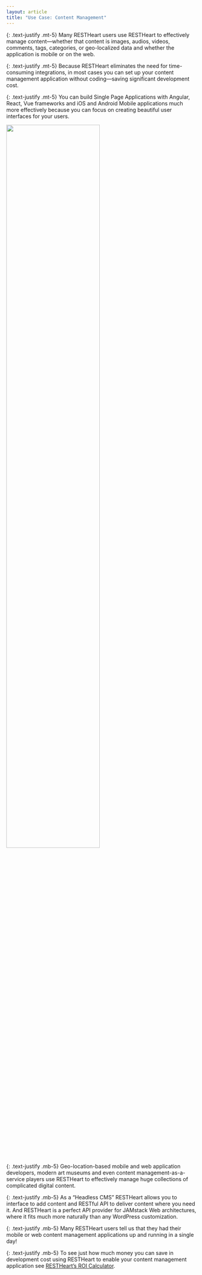 ```yaml
---
layout: article
title: "Use Case: Content Management"
---
```


{: .text-justify .mt-5}
Many RESTHeart users use RESTHeart to effectively manage content—whether that content is images, audios, videos, comments, tags, categories, or geo-localized data and whether the application is mobile or on the web.

{: .text-justify .mt-5}
Because RESTHeart eliminates the need for time-consuming integrations, in most cases you can set up your content management application without coding—saving significant development cost.

{: .text-justify .mt-5}
You can build Single Page Applications with Angular, React, Vue frameworks and iOS and Android Mobile applications much more effectively because you can focus on creating beautiful user interfaces for your users.

<img src="/images/restheart-content-mgmt.svg" width="70%" height="auto" class="mx-auto d-block img-responsive" />

{: .text-justify .mb-5}
Geo-location-based mobile and web application developers, modern art museums and even content management-as-a-service players use RESTHeart to effectively manage huge collections of complicated digital content. 

{: .text-justify .mb-5}
As a “Headless CMS” RESTHeart allows you to interface to add content and RESTful API to deliver content where you need it. And RESTHeart is a perfect API provider for JAMstack Web architectures, where it fits much more naturally than any WordPress customization.

{: .text-justify .mb-5}
Many RESTHeart users tell us that they had their mobile or web content management applications up and running in a single day!

{: .text-justify .mb-5}
To see just how much money you can save in development cost using RESTHeart to enable your content management application see [RESTHeart’s ROI Calculator](../../editions#roi-calculator).


